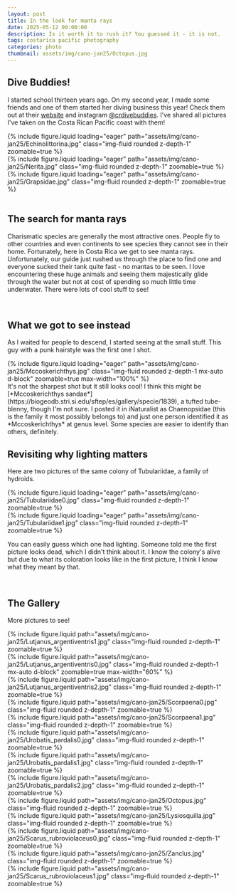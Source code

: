 ```yaml
---
layout: post
title: In the look for manta rays
date: 2025-05-12 00:00:00
description: Is it worth it to rush it? You guessed it - it is not.  
tags: costarica pacific photography
categories: photo
thumbnail: assets/img/cano-jan25/Octopus.jpg
---
```


## Dive Buddies!
I started school thirteen years ago. On my second year, I made some friends and one of them started her diving business this year! Check them out at their [website](https://crdivebuddies.com/) and instagram [@crdivebuddies](https://www.instagram.com/crdivebuddies/). I've shared all pictures I've taken on the Costa Rican Pacific coast with them! 

<div class="row mt-3">
    <div class="col-lg mt-3 mt-md-0">
        {% include figure.liquid loading="eager" path="assets/img/cano-jan25/Echinolittorina.jpg" class="img-fluid rounded z-depth-1" zoomable=true %}
    </div>
    <div class="col-lg mt-3 mt-md-0">
        {% include figure.liquid loading="eager" path="assets/img/cano-jan25/Nerita.jpg" class="img-fluid rounded z-depth-1" zoomable=true %}
    </div>
    <div class="col-lg mt-3 mt-md-0">
        {% include figure.liquid loading="eager" path="assets/img/cano-jan25/Grapsidae.jpg" class="img-fluid rounded z-depth-1" zoomable=true %}
    </div>    
</div>

<br>

## The search for manta rays
Charismatic species are generally the most attractive ones. People fly to other countries and even continents to see species they cannot see in their home. Fortunately, here in Costa Rica we get to see manta rays. Unfortunately, our guide just rushed us through the place to find one and everyone sucked their tank quite fast - no mantas to be seen. I love encountering these huge animals and seeing them majestically glide through the water but not at cost of spending so much little time underwater. There were lots of cool stuff to see! 

<br>


## What we got to see instead
As I waited for people to descend, I started seeing at the small stuff. This guy with a punk hairstyle was the first one I shot. 

<div class="row mt-3">
    <div class="col-lg mt-3 mt-md-0">
        {% include figure.liquid loading="eager" path="assets/img/cano-jan25/Mccoskerichthys.jpg" class="img-fluid rounded z-depth-1 mx-auto d-block" zoomable=true max-width="100%" %}
    </div>

</div>
It's not the sharpest shot but it still looks cool! I think this might be [*Mccoskerichthys sandae*](https://biogeodb.stri.si.edu/sftep/es/gallery/specie/1839), a tufted tube-blenny, though I'm not sure. I posted it in iNaturalist as Chaenopsidae (this is the family it most possibly belongs to) and just one person identified it as *Mccoskerichthys* at genus level. Some species are easier to identify than others, definitely. 

<br>


## Revisiting why lighting matters
Here are two pictures of the same colony of Tubulariidae, a family of hydroids.

<div class="row mt-3">
    <div class="col-lg mt-3 mt-md-0">
        {% include figure.liquid loading="eager" path="assets/img/cano-jan25/Tubulariidae0.jpg" class="img-fluid rounded z-depth-1" zoomable=true %}
    </div>
    <div class="col-lg mt-3 mt-md-0">
        {% include figure.liquid loading="eager" path="assets/img/cano-jan25/Tubulariidae1.jpg" class="img-fluid rounded z-depth-1" zoomable=true %}
    </div>    
</div>

You can easily guess which one had lighting. Someone told me the first picture looks dead, which I didn't think about it. I know the colony's alive but due to what its coloration looks like in the first picture, I think I know what they meant by that. 

<br>


## The Gallery
More pictures to see! 

<div class="row mt-3">
    <div class="col-sm mt-3 mt-md-0">
        {% include figure.liquid path="assets/img/cano-jan25/Lutjanus_argentiventris1.jpg" class="img-fluid rounded z-depth-1" zoomable=true %}
    </div>
    <div class="col-sm mt-3 mt-md-0">
        {% include figure.liquid path="assets/img/cano-jan25/Lutjanus_argentiventris0.jpg"  class="img-fluid rounded z-depth-1 mx-auto d-block" zoomable=true max-width="60%" %}
    </div>
    <div class="col-sm mt-3 mt-md-0">
        {% include figure.liquid path="assets/img/cano-jan25/Lutjanus_argentiventris2.jpg" class="img-fluid rounded z-depth-1" zoomable=true %}
    </div>
</div>

<div class="row mt-3">
    <div class="col-sm mt-3 mt-md-0">
        {% include figure.liquid path="assets/img/cano-jan25/Scorpaena0.jpg" class="img-fluid rounded z-depth-1" zoomable=true %}
    </div>
    <div class="col-sm mt-3 mt-md-0">
        {% include figure.liquid path="assets/img/cano-jan25/Scorpaena1.jpg"  class="img-fluid rounded z-depth-1" zoomable=true %}
    </div>
</div>

<div class="row mt-3">
    <div class="col-sm mt-3 mt-md-0">
        {% include figure.liquid path="assets/img/cano-jan25/Urobatis_pardalis0.jpg" class="img-fluid rounded z-depth-1" zoomable=true %}
    </div>
    <div class="col-sm mt-3 mt-md-0">
        {% include figure.liquid path="assets/img/cano-jan25/Urobatis_pardalis1.jpg"  class="img-fluid rounded z-depth-1" zoomable=true %}
    </div>
    <div class="col-sm mt-3 mt-md-0">
        {% include figure.liquid path="assets/img/cano-jan25/Urobatis_pardalis2.jpg" class="img-fluid rounded z-depth-1" zoomable=true %}
    </div>
</div>

<div class="row mt-3">
    <div class="col-sm mt-3 mt-md-0">
        {% include figure.liquid path="assets/img/cano-jan25/Octopus.jpg" class="img-fluid rounded z-depth-1" zoomable=true %}
    </div>
    <div class="col-sm mt-3 mt-md-0">
        {% include figure.liquid path="assets/img/cano-jan25/Lysiosquilla.jpg"  class="img-fluid rounded z-depth-1" zoomable=true %}
    </div>
</div>

<div class="row mt-3">
    <div class="col-sm mt-3 mt-md-0">
        {% include figure.liquid path="assets/img/cano-jan25/Scarus_rubroviolaceus0.jpg" class="img-fluid rounded z-depth-1" zoomable=true %}
    </div>
    <div class="col-sm mt-3 mt-md-0">
        {% include figure.liquid path="assets/img/cano-jan25/Zanclus.jpg"  class="img-fluid rounded z-depth-1" zoomable=true %}
    </div>
    <div class="col-sm mt-3 mt-md-0">
        {% include figure.liquid path="assets/img/cano-jan25/Scarus_rubroviolaceus1.jpg" class="img-fluid rounded z-depth-1" zoomable=true %}
    </div>
</div>